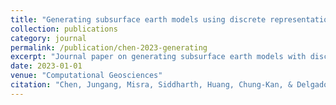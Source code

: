 ```yaml
---
title: "Generating subsurface earth models using discrete representation learning and deep autoregressive network"
collection: publications
category: journal
permalink: /publication/chen-2023-generating
excerpt: "Journal paper on generating subsurface earth models with discrete representation learning and deep autoregressive networks."
date: 2023-01-01
venue: "Computational Geosciences"
citation: "Chen, Jungang, Misra, Siddharth, Huang, Chung-Kan, & Delgado, Jose F. (2023). Generating subsurface earth models using discrete representation learning and deep autoregressive network. Computational Geosciences, 27, 955–974. Springer Nature."
---
```

